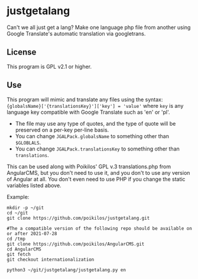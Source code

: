 # justgetalang
Can't we all just get a lang? Make one language php file from another using Google Translate's automatic translation via googletrans.

## License
This program is GPL v2.1 or higher.

## Use
This program will mimic and translate any files using the syntax: `{globalsName}['{translationsKey}']['key'] = 'value'` where `key` is any language key compatible with Google Translate such as 'en' or 'pl'.
- The file may use any type of quotes, and the type of quote will be preserved on a per-key per-line basis.
- You can change `JGALPack.globalsName` to something other than `$GLOBLALS`.
- You can change `JGALPack.translationsKey` to something other than `translations`.

This can be used along with Poikilos' GPL v.3 translations.php from AngularCMS, but you don't need to use it, and you don't to use any version of Angular at all. You don't even need to use PHP if you change the static variables listed above.

Example:
```
mkdir -p ~/git
cd ~/git
git clone https://github.com/poikilos/justgetalang.git

#The a compatible version of the following repo should be available on or after 2021-07-28
cd /tmp
git clone https://github.com/poikilos/AngularCMS.git
cd AngularCMS
git fetch
git checkout internationalization

python3 ~/git/justgetalang/justgetalang.py en
```
